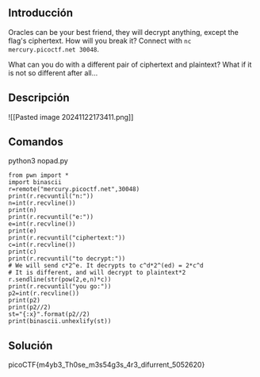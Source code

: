 ## Introducción
Oracles can be your best friend, they will decrypt anything, except the flag's ciphertext. How will you break it? Connect with `nc mercury.picoctf.net 30048`.

What can you do with a different pair of ciphertext and plaintext? What if it is not so different after all...
## Descripción
![[Pasted image 20241122173411.png]]
## Comandos
python3 nopad.py

```
from pwn import *
import binascii
r=remote("mercury.picoctf.net",30048)
print(r.recvuntil("n:"))
n=int(r.recvline())
print(n)
print(r.recvuntil("e:"))
e=int(r.recvline())
print(e)
print(r.recvuntil("ciphertext:"))
c=int(r.recvline())
print(c)
print(r.recvuntil("to decrypt:"))
# We will send c*2^e. It decrypts to c^d*2^(ed) = 2*c^d
# It is different, and will decrypt to plaintext*2
r.sendline(str(pow(2,e,n)*c))
print(r.recvuntil("you go:"))
p2=int(r.recvline())
print(p2)
print(p2//2)
st="{:x}".format(p2//2)
print(binascii.unhexlify(st))

```
## Solución 
picoCTF{m4yb3_Th0se_m3s54g3s_4r3_difurrent_5052620}
